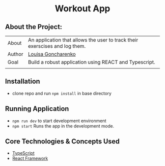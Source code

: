 <div align="center">

# Workout App

</div>

## About the Project:

|       |                                                                                                                                                                                                     |
| ----- | --------------------------------------------------------------------------------------------------------------------------------------------------------------------------------------------------- |
| About | An application that allows the user to track their exerscises and log them.                                                                              |
| Author  | [Louisa Goncharenko](https://github.com/lougoncharenko) |
| Goal  | Build a robust application using REACT and Typescript.                                                                                              |
|       |                                                                                                                                                                                                     |

## Installation
- clone repo and run `npm install` in base directory

## Running Application
- `npm run dev` to start development environment
- `npm start` Runs the app in the development mode.

## Core Technologies & Concepts Used
- [TypeScript](https://www.typescriptlang.org)
- [React Framework](https://reactjs.org)


